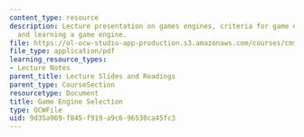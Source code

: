 ```yaml
---
content_type: resource
description: Lecture presentation on games engines, criteria for game engine selection,
  and learning a game engine.
file: https://ol-ocw-studio-app-production.s3.amazonaws.com/courses/cms-611j-creating-video-games-fall-2014/9d35a969f845f919a9c696530ca45fc3_MITCMS_611JF14_Game_Engine.pdf
file_type: application/pdf
learning_resource_types:
- Lecture Notes
parent_title: Lecture Slides and Readings
parent_type: CourseSection
resourcetype: Document
title: Game Engine Selection
type: OCWFile
uid: 9d35a969-f845-f919-a9c6-96530ca45fc3
---
```

